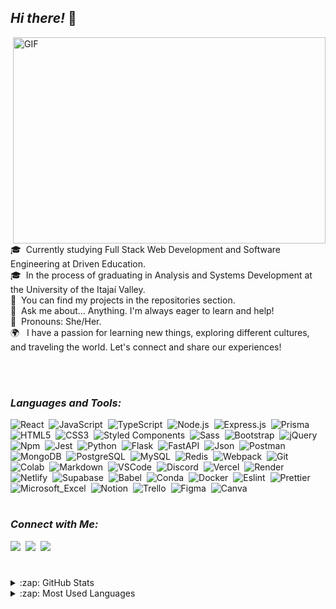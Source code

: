## *Hi there!* 👋 

<img align="right" alt="GIF" src="https://dev-to-uploads.s3.amazonaws.com/i/d4tvukbt5mra37cvwklk.gif?raw=true" width="500" height="330" />

<br>
<br>

🎓 &nbsp;Currently studying Full Stack Web Development and Software Engineering at Driven Education.\
🎓 &nbsp;In the process of graduating in Analysis and Systems Development at the University of the Itajaí Valley.\
🌟 &nbsp;You can find my projects in the repositories section.\
💬 &nbsp;Ask me about... Anything. I'm always eager to learn and help!\
🌈 &nbsp;Pronouns: She/Her.\
🌍 &nbsp; I have a passion for learning new things, exploring different cultures, and traveling the world. Let's connect and share our experiences!

<br>
<br>
  
### *Languages and Tools:*  

  ![React](https://img.shields.io/badge/-React-05122A?style=flat&logo=react)&nbsp;
  ![JavaScript](https://img.shields.io/badge/-JavaScript-05122A?style=flat&logo=javascript)&nbsp;
  ![TypeScript](https://img.shields.io/badge/-TypeScript-05122A?style=flat&logo=typescript)&nbsp;
  ![Node.js](https://img.shields.io/badge/-Node.js-05122A?style=flat&logo=node.js)&nbsp;
  ![Express.js](https://img.shields.io/badge/Express.js-05122A?style=flat&logo=express&logoColor=white)&nbsp;
  ![Prisma](https://img.shields.io/badge/Prisma-05122A?style=flat&logo=Prisma)
  ![HTML5](https://img.shields.io/badge/-HTML5-05122A?style=flat&logo=HTML5)&nbsp;
  ![CSS3](https://img.shields.io/badge/-CSS3-05122A?style=flat&logo=CSS3&logoColor=1572B6)&nbsp;
  ![Styled Components](https://img.shields.io/badge/Styled--Components-05122A?style=flat&logo=styled-components)&nbsp;
  ![Sass](https://img.shields.io/badge/-Sass-05122A?style=flat&logo=Sass)&nbsp;
  ![Bootstrap](https://img.shields.io/badge/-Bootstrap-05122A?style=flat&logo=bootstrap&logoColor=563D7C)&nbsp;
  ![jQuery](https://img.shields.io/badge/-jQuery-05122A?style=flat&logo=jquery)&nbsp;
  ![Npm](https://img.shields.io/badge/Npm-05122A?style=flat&logo=npm&logoColor=white)&nbsp;
  ![Jest](https://img.shields.io/badge/Jest-05122A?style=flat&logo=Jest&logoColor=red)&nbsp;
  ![Python](https://img.shields.io/badge/-Python-05122A?style=flat&logo=python)&nbsp;
  ![Flask](https://img.shields.io/badge/-Flask-05122A?style=flat&logo=flask)&nbsp;
  ![FastAPI](https://img.shields.io/badge/-FastAPI-05122A?&style=flat&logo=FastAPI)&nbsp;
  ![Json](https://img.shields.io/badge/-Json-05122A?&style=flat&logo=json)&nbsp;
  ![Postman](https://img.shields.io/badge/-Postman-05122A?&style=flat&logo=postman)&nbsp;
  ![MongoDB](https://img.shields.io/badge/MongoDB-05122A?style=flat&logo=mongodb)&nbsp;
  ![PostgreSQL](https://img.shields.io/badge/-PostgreSQL-05122A?style=flat&logo=postgresql)&nbsp;
  ![MySQL](https://img.shields.io/badge/-MySQL-05122A?style=flat&logo=mysql&logoColor=white)&nbsp;
  ![Redis](https://img.shields.io/badge/Redis-05122A?&style=flat&logo=Redis&logoColor=red)&nbsp;
  ![Webpack](https://img.shields.io/badge/-Webpack-05122A?style=flat&logo=Webpack)&nbsp;
  ![Git](https://img.shields.io/badge/-Git-05122A?style=flat&logo=git)&nbsp;
  ![Colab](https://img.shields.io/badge/Colab-05122A?style=flat&logo=googlecolab)&nbsp;
  ![Markdown](https://img.shields.io/badge/-Markdown-05122A?style=flat&logo=markdown)&nbsp;
  ![VSCode](https://img.shields.io/badge/VSCode-05122A?style=flat&logo=visual%20studio%20code&logoColor=blue)&nbsp;
  ![Discord](https://img.shields.io/badge/-Discord-05122A?style=flat&logo=Discord)&nbsp;
  ![Vercel](https://img.shields.io/badge/-Vercel-05122A?style=flat&logo=vercel)&nbsp;
  ![Render](https://img.shields.io/badge/-Render-05122A?style=flat&logo=render)&nbsp;
  ![Netlify](https://img.shields.io/badge/-Netlify-05122A?style=flat&logo=netlify)&nbsp;
  ![Supabase](https://img.shields.io/badge/-Supabase-05122A?style=flat&logo=supabase)&nbsp;
  ![Babel](https://img.shields.io/badge/-Babel-05122A?style=flat&logo=babel)&nbsp;
  ![Conda](https://img.shields.io/badge/-Conda-05122A?style=flat&logo=anaconda)&nbsp;
  ![Docker](https://img.shields.io/badge/-Docker-05122A?style=flat&logo=docker)&nbsp;
  ![Eslint](https://img.shields.io/badge/-Eslint-05122A?style=flat&logo=eslint)&nbsp;
  ![Prettier](https://img.shields.io/badge/-Prettier-05122A?style=flat&logo=prettier)&nbsp;
  ![Microsoft_Excel](https://img.shields.io/badge/-Microsoft_Excel-05122A?style=flat&logo=microsoft-excel&logoColor=green)&nbsp;
  ![Notion](https://img.shields.io/badge/Notion-05122A?style=flat&logo=notion)&nbsp;
  ![Trello](https://img.shields.io/badge/Trello-05122A?style=flat&logo=trello&logoColor=blue)&nbsp;
  ![Figma](https://img.shields.io/badge/-Figma-05122A?&style=flat&logo=figma)&nbsp;
  ![Canva](https://img.shields.io/badge/-Canva-05122A?&style=flat&logo=Canva)&nbsp;

  #
  
### *Connect with Me:*

<div> 
  <a href="https://www.linkedin.com/in/natividadesusana/"><img src="https://img.shields.io/badge/-LinkedIn-%230077B5?style=flat-square&logo=linkedin&logoColor=white" target="_blank"></a>&nbsp;
  <a href = "mailto:susanajdsn@gmail.com"><img src="https://img.shields.io/badge/-Gmail-%23333?style=flat-square&logo=gmail&logoColor=white" target="_blank"></a>&nbsp;
  <a href="https://instagram.com/natividadesusana" target="_blank"><img src="https://img.shields.io/badge/-Instagram-%23E4405F?style=flat-square&logo=instagram&logoColor=white" target="_blank"></a>&nbsp;
  
 #

<details>
  <summary>:zap: GitHub Stats</summary>
  <img height="172em" alt="Susana's GitHub Stats" src="https://github-readme-stats.vercel.app/api?username=natividadesusana&count_private=true&show_icons=true&theme=rose_pine&bg_color"/>
</details>

<details>
  <summary>:zap: Most Used Languages</summary>
  <img height="172em" alt="Susana's GitHub Top Languages" src="https://github-readme-stats.vercel.app/api/top-langs/?username=natividadesusana&layout=compact&langs_count=10&theme=rose_pine&bg_color&hide=python"/>
</details>

